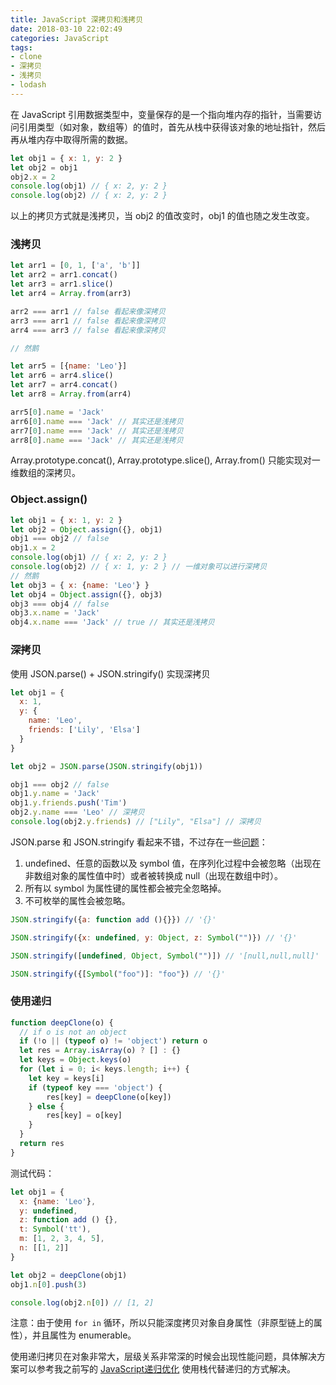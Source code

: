 ```yaml
---
title: JavaScript 深拷贝和浅拷贝
date: 2018-03-10 22:02:49
categories: JavaScript
tags:
- clone
- 深拷贝
- 浅拷贝
- lodash
---
```


在 JavaScript 引用数据类型中，变量保存的是一个指向堆内存的指针，当需要访问引用类型（如对象，数组等）的值时，首先从栈中获得该对象的地址指针，然后再从堆内存中取得所需的数据。

```javascript
let obj1 = { x: 1, y: 2 }
let obj2 = obj1
obj2.x = 2
console.log(obj1) // { x: 2, y: 2 }
console.log(obj2) // { x: 2, y: 2 }
```

以上的拷贝方式就是浅拷贝，当 obj2 的值改变时，obj1 的值也随之发生改变。

### 浅拷贝

```javascript
let arr1 = [0, 1, ['a', 'b']]
let arr2 = arr1.concat()
let arr3 = arr1.slice()
let arr4 = Array.from(arr3)

arr2 === arr1 // false 看起来像深拷贝
arr3 === arr1 // false 看起来像深拷贝
arr4 === arr3 // false 看起来像深拷贝

// 然鹅

let arr5 = [{name: 'Leo'}]
let arr6 = arr4.slice()
let arr7 = arr4.concat()
let arr8 = Array.from(arr4)

arr5[0].name = 'Jack'
arr6[0].name === 'Jack' // 其实还是浅拷贝
arr7[0].name === 'Jack' // 其实还是浅拷贝
arr8[0].name === 'Jack' // 其实还是浅拷贝
```

Array.prototype.concat(), Array.prototype.slice(), Array.from() 只能实现对一维数组的深拷贝。

### Object.assign()

```javascript
let obj1 = { x: 1, y: 2 }
let obj2 = Object.assign({}, obj1)
obj1 === obj2 // false
obj1.x = 2
console.log(obj1) // { x: 2, y: 2 }
console.log(obj2) // { x: 1, y: 2 } // 一维对象可以进行深拷贝
// 然鹅
let obj3 = { x: {name: 'Leo'} }
let obj4 = Object.assign({}, obj3)
obj3 === obj4 // false
obj3.x.name = 'Jack'
obj4.x.name === 'Jack' // true // 其实还是浅拷贝
```


### 深拷贝

使用 JSON.parse() + JSON.stringify() 实现深拷贝

```javascript
let obj1 = {
  x: 1,
  y: {
    name: 'Leo',
    friends: ['Lily', 'Elsa']
  }    
}

let obj2 = JSON.parse(JSON.stringify(obj1))

obj1 === obj2 // false
obj1.y.name = 'Jack'
obj1.y.friends.push('Tim')
obj2.y.name === 'Leo' // 深拷贝
console.log(obj2.y.friends) // ["Lily", "Elsa"] // 深拷贝
```

JSON.parse 和 JSON.stringify 看起来不错，不过存在一些[问题](https://developer.mozilla.org/zh-CN/docs/Web/JavaScript/Reference/Global_Objects/JSON/stringify)：

1. undefined、任意的函数以及 symbol 值，在序列化过程中会被忽略（出现在非数组对象的属性值中时）或者被转换成 null（出现在数组中时）。
2. 所有以 symbol 为属性键的属性都会被完全忽略掉。
3. 不可枚举的属性会被忽略。

```javascript
JSON.stringify({a: function add (){}}) // '{}'

JSON.stringify({x: undefined, y: Object, z: Symbol("")}) // '{}'

JSON.stringify([undefined, Object, Symbol("")]) // '[null,null,null]' 

JSON.stringify({[Symbol("foo")]: "foo"}) // '{}'

```

### 使用递归

```javascript
function deepClone(o) {
  // if o is not an object 
  if (!o || (typeof o) != 'object') return o
  let res = Array.isArray(o) ? [] : {}
  let keys = Object.keys(o) 
  for (let i = 0; i< keys.length; i++) {
    let key = keys[i]
    if (typeof key === 'object') {
        res[key] = deepClone(o[key])
    } else {
        res[key] = o[key]
    }
  }
  return res
}
```

测试代码：

```javascript
let obj1 = {
  x: {name: 'Leo'},
  y: undefined,
  z: function add () {},
  t: Symbol('tt'),
  m: [1, 2, 3, 4, 5],
  n: [[1, 2]]
}

let obj2 = deepClone(obj1)
obj1.n[0].push(3)

console.log(obj2.n[0]) // [1, 2]
```
注意：由于使用 `for in` 循环，所以只能深度拷贝对象自身属性（非原型链上的属性），并且属性为 enumerable。

使用递归拷贝在对象非常大，层级关系非常深的时候会出现性能问题，具体解决方案可以参考我之前写的 [JavaScript递归优化](https://lz5z.com/JavaScript%E9%80%92%E5%BD%92%E4%BC%98%E5%8C%96/) 使用栈代替递归的方式解决。
